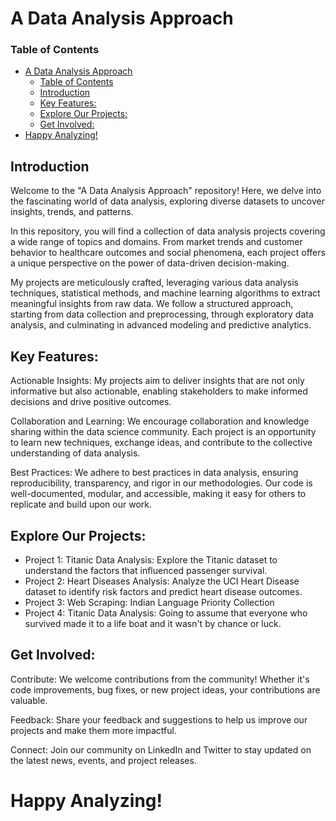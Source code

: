 # A Data Analysis Approach

### Table of Contents
- [A Data Analysis Approach](#a-data-analysis-approach)
    - [Table of Contents](#table-of-contents)
  - [Introduction](#introduction)
  - [Key Features:](#key-features)
  - [Explore Our Projects:](#explore-our-projects)
  - [Get Involved:](#get-involved)
- [Happy Analyzing!](#happy-analyzing)

## Introduction

Welcome to the "A Data Analysis Approach" repository! Here, we delve into the fascinating world of data analysis, exploring diverse datasets to uncover insights, trends, and patterns.

In this repository, you will find a collection of data analysis projects covering a wide range of topics and domains. From market trends and customer behavior to healthcare outcomes and social phenomena, each project offers a unique perspective on the power of data-driven decision-making.

My projects are meticulously crafted, leveraging various data analysis techniques, statistical methods, and machine learning algorithms to extract meaningful insights from raw data. We follow a structured approach, starting from data collection and preprocessing, through exploratory data analysis, and culminating in advanced modeling and predictive analytics.

## Key Features:

Actionable Insights: My projects aim to deliver insights that are not only informative but also actionable, enabling stakeholders to make informed decisions and drive positive outcomes.

Collaboration and Learning: We encourage collaboration and knowledge sharing within the data science community. Each project is an opportunity to learn new techniques, exchange ideas, and contribute to the collective understanding of data analysis.

Best Practices: We adhere to best practices in data analysis, ensuring reproducibility, transparency, and rigor in our methodologies. Our code is well-documented, modular, and accessible, making it easy for others to replicate and build upon our work.

## Explore Our Projects:

- Project 1: Titanic Data Analysis: Explore the Titanic dataset to understand the factors that influenced passenger survival.
- Project 2: Heart Diseases Analysis: Analyze the UCI Heart Disease dataset to identify risk factors and predict heart disease outcomes.
- Project 3: Web Scraping: Indian Language Priority Collection
- Project 4: Titanic Data Analysis: Going to assume that everyone who survived made it to a life boat and it wasn't by chance or luck.

## Get Involved:

Contribute: We welcome contributions from the community! Whether it's code improvements, bug fixes, or new project ideas, your contributions are valuable.

Feedback: Share your feedback and suggestions to help us improve our projects and make them more impactful.

Connect: Join our community on LinkedIn and Twitter to stay updated on the latest news, events, and project releases.

# Happy Analyzing!

